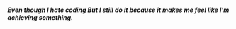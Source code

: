 ##### Even though I hate coding But I still do it because it makes me feel like I'm achieving something.
